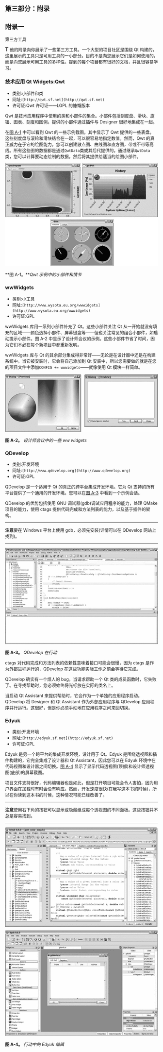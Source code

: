 ## 第三部分：附录

## 附录一

第三方工具

<big class="calibre11">**T**</big> 他的附录向你展示了一些第三方工具。一个大型的项目社区是围绕 Qt 构建的，这里展示的工具只是可用工具的一小部分。目的不是向您展示它们是如何使用的，而是向您展示可用工具的多样性。提到的每个项目都有很好的文档，并且很容易学习。

### 技术应用 Qt Widgets:Qwt

*   类别:小部件和类
*   网址:`[http://qwt.sf.net](http://qwt.sf.net)`
*   许可证:Qwt 许可证——LGPL 的慷慨版本

Qwt 是技术应用程序中使用的类和小部件的集合。小部件包括刻度盘、滑块、旋钮、图表、刻度和图例。提供的小部件通过插件与 Designer 很好地集成在一起。

在[图 A-1](#widgets_and_plots_from_the_qwt_examples) 中可以看到 Qwt 的一些示例截图，其中显示了 Qwt 提供的一些表盘。这些刻度盘与滚轮和滑块结合在一起，可以很容易地指定数值。然而，Qwt 的真正威力在于它的绘图能力。您可以创建散点图、曲线图和直方图，带或不带等高线。所有这些图的数据都是通过`QwtData`类或其后代提供的。通过继承`QwtData`类，您可以计算要动态绘制的数据，然后将其提供给适当的绘图小部件。

![image](img/0A01.jpg)

**图 A-1。***Qwt 示例中的小部件和情节*

### wwWidgets

*   类别:小工具
*   网址:`[http://www.wysota.eu.org/wwwidgets](http://www.wysota.eu.org/wwwidgets)`
*   许可证:GPL

wwWidgets 库用一系列小部件补充了 Qt。这些小部件关注 Qt 从一开始就没有填充的区域——颜色选择小部件、屏幕键盘等——但也关注常见的组合小部件，如启动提示小部件。图 A-2 中显示了设计师会议的示例。这些小部件节省了时间，因为它们不必在每个新项目中都重新发明。

wwWidgets 库与 Qt 的其余部分集成得非常好——无论是在设计器中还是在构建系统中。当它被安装时，它会将自己添加到 Qt 安装中，所以您需要做的就是在您的项目文件中添加`CONFIG += wwwidgets`——就像使用 Qt 模块一样简单。

![image](img/0A02.jpg)

**图 A-2。** *设计师会议中的一些 ww widgets*

### QDevelop

*   类别:开发环境
*   网址:`[http://www.qdevelop.org](http://www.qdevelop.org)`
*   许可证:GPL

QDevelop 是一个适用于 Qt 的真正的跨平台集成开发环境。它为 Qt 支持的所有平台提供了一个通用的开发环境。您可以在[图 A-3](#qdevelop_in_action) 中看到一个示例会话。

QDevelop 的优势包括使用 GNU 调试器(gdb)调试应用程序的能力，处理 QMake 项目的能力，使用 ctags 提供代码完成和方法列表的能力，以及基于插件的架构。

* * *

**注意**要在 Windows 平台上使用 gdb，必须先安装(详情可以在 QDevelop 网站上找到)。

* * *

![image](img/0A03.jpg)

**图 A-3。** *QDevelop 在行动*

ctags 对代码完成和方法列表的依赖性意味着接口可能会很慢，因为 ctags 是作为外部进程运行的，QDevelop 在这些功能实际工作之前会等待它完成。

QDevelop 确实有一个烦人的 bug。当请求帮助一个 Qt 类的成员函数时，它失败了。在寻找帮助时，您必须始终将光标放在实际的类名上。

当启动 Qt Assistant 来提供帮助时，它会作为一个单独的应用程序启动。QDevelop 将 Designer 和 Qt Assistant 作为外部应用程序与 QDevelop 应用程序并行运行。这很好，但是你必须手动地在应用程序之间来回切换。

### Edyuk

*   类别:开发环境
*   网址:`[http://edyuk.sf.net](http://edyuk.sf.net)`
*   许可证:GPL

Edyuk 是另一个跨平台的集成开发环境，设计用于 Qt。Edyuk 是围绕透视图和插件构建的，它完全集成了设计器和 Qt Assistant，因此您可以在 Edyuk 环境中在代码视图和设计器之间切换。[图 A-4](#the_edyuk_editor_in_action) 显示了显示代码透视图(顶部)和设计师透视图(底部)的屏幕截图。

项目文件支持很好，代码编辑器也是如此，但是打开项目可能会令人害怕，因为用户界面在加载时有时会没有响应。然而，开发速度很快(在我写这本书的时候)，所以在你读到这本书的时候，这种情况可能已经改善了。

* * *

**注意**使用右下角的按钮可以显示或隐藏组成每个透视图的不同面板。这些按钮并不总是容易找到。

* * *

![image](img/0A04.jpg)

**图 A-4。** *行动中的 Edyuk 编辑*